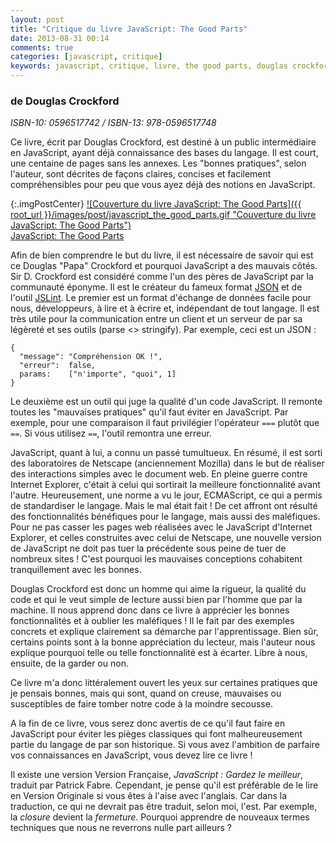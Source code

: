 ```yaml
---
layout: post
title: "Critique du livre JavaScript: The Good Parts"
date: 2013-08-31 00:14
comments: true
categories: [javascript, critique]
keywords: javascript, critique, livre, the good parts, douglas crockford
--- 
```

### de Douglas Crockford
*ISBN-10: 0596517742 / ISBN-13: 978-0596517748*

Ce livre, écrit par Douglas Crockford, est destiné à un public intermédiaire en JavaScript, ayant déjà connaissance des bases du langage. Il est court, une centaine de pages sans les annexes. Les "bonnes pratiques", selon l'auteur, sont décrites de façons claires, concises et facilement compréhensibles pour peu que vous ayez déjà des notions en JavaScript.

<!--more-->

{:.imgPostCenter}
[![Couverture du livre JavaScript: The Good Parts]({{ root_url }}/images/post/javascript_the_good_parts.gif "Couverture du livre JavaScript: The Good Parts")](http://www.amazon.fr/gp/product/B0026OR2ZY/ref=as_li_tf_il?ie=UTF8&camp=1642&creative=6746&creativeASIN=B0026OR2ZY&linkCode=as2&tag=sojava-21)<br>
[JavaScript: The Good Parts](http://www.amazon.fr/gp/product/B0026OR2ZY/ref=as_li_tf_il?ie=UTF8&camp=1642&creative=6746&creativeASIN=B0026OR2ZY&linkCode=as2&tag=sojava-21)

Afin de bien comprendre le but du livre, il est nécessaire de savoir qui est ce Douglas "Papa" Crockford et pourquoi JavaScript a des mauvais côtés. Sir D. Crockford est considéré comme l'un des pères de JavaScript par la communauté éponyme. Il est le créateur du fameux format [JSON](http://json.org) et de l'outil [JSLint](http://jslint.com).
Le premier est un format d'échange de données facile pour nous, développeurs, à lire et à écrire et, indépendant de tout langage. Il est très utile pour la communication entre un client et un serveur de par sa légèreté et ses outils (parse <> stringify). Par exemple, ceci est un JSON :

    {
      "message": "Compréhension OK !", 
      "erreur":  false, 
      params:    ["n'importe", "quoi", 1] 
    }

Le deuxième est un outil qui juge la qualité d'un code JavaScript. Il remonte toutes les "mauvaises pratiques" qu'il faut éviter en JavaScript. Par exemple, pour une comparaison il faut privilégier l'opérateur `===` plutôt que `==`. Si vous utilisez `==`, l'outil remontra une erreur.

JavaScript, quant à lui, a connu un passé tumultueux. En résumé, il est sorti des laboratoires de Netscape (anciennement Mozilla) dans le but de réaliser des interactions simples avec le document web. En pleine guerre contre Internet Explorer, c'était à celui qui sortirait la meilleure fonctionnalité avant l'autre. Heureusement, une norme a vu le jour, ECMAScript, ce qui a permis de standardiser le langage. Mais le mal était fait ! De cet affront ont résulté des fonctionnalités bénéfiques pour le langage, mais aussi des maléfiques. Pour ne pas casser les pages web réalisées avec le JavaScript d'Internet Explorer, et celles construites avec celui de Netscape, une nouvelle version de JavaScript ne doit pas tuer la précédente sous peine de tuer de nombreux sites ! C'est pourquoi les mauvaises conceptions cohabitent tranquillement avec les bonnes.

Douglas Crockford est donc un homme qui aime la rigueur, la qualité du code et qui le veut simple de lecture aussi bien par l'homme que par la machine. Il nous apprend donc dans ce livre à apprécier les bonnes fonctionnalités et à oublier les maléfiques ! Il le fait par des exemples concrets et explique clairement sa démarche par l'apprentissage. Bien sûr, certains points sont à la bonne appréciation du lecteur, mais l'auteur nous explique pourquoi telle ou telle fonctionnalité est à écarter. Libre à nous, ensuite, de la garder ou non.

Ce livre m'a donc littéralement ouvert les yeux sur certaines pratiques que je pensais bonnes, mais qui sont, quand on creuse, mauvaises ou susceptibles de faire tomber notre code à la moindre secousse.

A la fin de ce livre, vous serez donc avertis de ce qu'il faut faire en JavaScript pour éviter les pièges classiques qui font malheureusement partie du langage de par son historique. Si vous avez l'ambition de parfaire vos connaissances en JavaScript, vous devez lire ce livre !

Il existe une version Version Française, *JavaScript : Gardez le meilleur*, traduit par Patrick Fabre. Cependant, je pense qu'il est préférable de le lire en Version Originale si vous êtes à l'aise avec l'anglais. Car dans la traduction, ce qui ne devrait pas être traduit, selon moi, l'est. Par exemple, la *closure* devient la *fermeture*. Pourquoi apprendre de nouveaux termes techniques que nous ne reverrons nulle part ailleurs ?